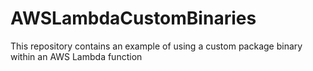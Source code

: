 # AWSLambdaCustomBinaries

This repository contains an example of using a custom package binary within an AWS Lambda function
